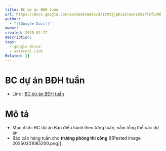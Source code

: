 ```yaml
---
title: BC dự án BĐH tuần
url: https://docs.google.com/spreadsheets/d/1tMzjjpDcEkTwuFzXGsrlmf5OMbmz-JBihBONl5zQbSM/edit?gid=1719353889#gid=1719353889
author:
  - "[[Google Docs]]"
owner: 
created: 2025-02-27
description: 
tags:
  - google-drive
  - external-link
Related: []
---
```

# BC dự án BĐH tuần
- Link :  [BC dự án BĐH tuần](https://docs.google.com/spreadsheets/d/1tMzjjpDcEkTwuFzXGsrlmf5OMbmz-JBihBONl5zQbSM/edit?gid=1719353889#gid=1719353889)

# Mô tả 
- Mục đích: BC dự án Ban điều hành theo từng tuần, nắm tổng thể các dự án
- Báo cáo hàng tuần cho **trưởng phòng thi công**
![[Pasted image 20250301085200.png]]

